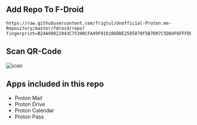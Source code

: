 ## Add Repo To F-Droid

    https://raw.githubusercontent.com/frigtul/Unofficial-Proton.me-Repository/master/fdroid/repo?fingerprint=B24A90822943C75390CFA49F01D106DBE2585870F5B7D97C5D84F6FFFDD733FC

## Scan QR-Code

![icon](https://github.com/frigtul/Unofficial-Proton.me-Repository/assets/102465996/89aef8df-009d-4011-9e61-605f216dd1c2)

## Apps included in this repo
- Proton Mail
- Proton Drive
- Proton Calendar
- Proton Pass
